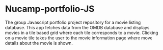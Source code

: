 # Nucamp-portfolio-JS
The group Javascript portfolio project repository for a movie listing database. This app fetches data from the OMDB database and displays movies in a tile based grid where each tile corresponds to a movie. Clicking on a movie tile takes the user to the movie information page where move details about the movie is shown. 
